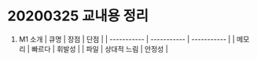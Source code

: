 20200325 교내용 정리
=================
1. M1 소개
| 큐명 | 장점 | 단점 |
| ----------- | ----------- | ----------- |
| 메모리 | 빠르다 | 휘발성 |
| 파일 | 상대적 느림 | 안정성 |